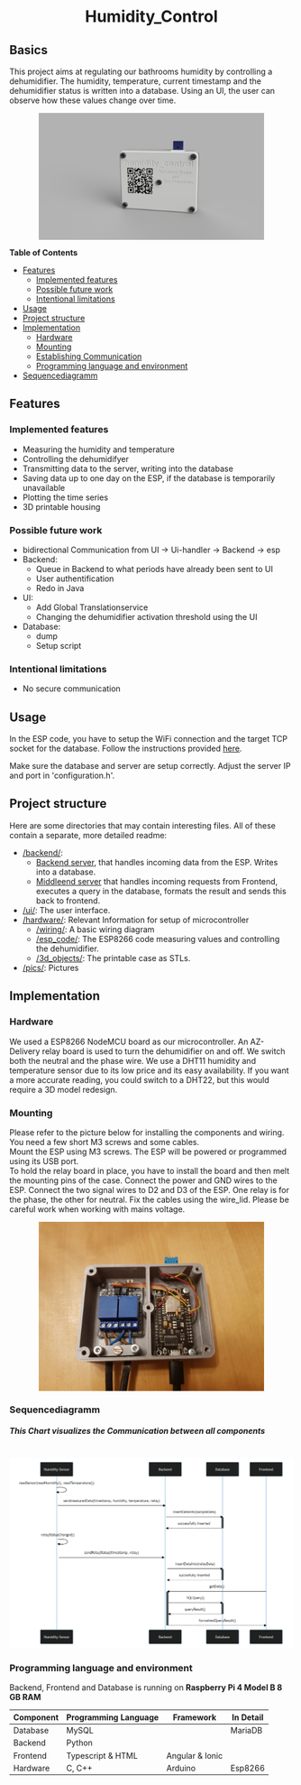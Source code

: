 
<h1 align="center">
    Humidity_Control
</h1>

## Basics
This project aims at regulating our bathrooms humidity by controlling a dehumidifier. 
The humidity, temperature, current timestamp and the dehumidifier status is written into a database.
Using an UI, the user can observe how these values change over time.

<div style="display: flex; justify-content: center; margin-bottom: 2%">
  <img src="./pics/case_rendering.png" width="400" align="center">
</div>

<!-- START doctoc generated TOC please keep comment here to allow auto update -->
<!-- DON'T EDIT THIS SECTION, INSTEAD RE-RUN doctoc TO UPDATE -->

**Table of Contents**
  - [Features](#features)
    - [Implemented features](#implemented-features)
    - [Possible future work](#possible-future-work)
    - [Intentional limitations](#intentional-limitations)
  - [Usage](#usage)
  - [Project structure](#project-structure)
  - [Implementation](#implementation)
    - [Hardware](#hardware)
    - [Mounting](#mounting)
    - [Establishing Communication](#sequencediagramm)
    - [Programming language and environment](#programming-language-and-environment)
  - [Sequencediagramm](#sequencediagramm)

<!-- END doctoc generated TOC please keep comment here to allow auto update -->


## Features
### Implemented features
* Measuring the humidity and temperature
* Controlling the dehumidifyer
* Transmitting data to the server, writing into the database
* Saving data up to one day on the ESP, if the database is temporarily unavailable
* Plotting the time series
* 3D printable housing
### Possible future work
* bidirectional Communication from UI -> Ui-handler -> Backend -> esp
* Backend: 
  * Queue in Backend to what periods have already been sent to UI
  * User authentification
  * Redo in Java
* UI: 
  * Add Global Translationservice
  * Changing the dehumidifier activation threshold using the UI
* Database:
  * dump
  * Setup script
### Intentional limitations
* No secure communication

## Usage
In the ESP code, you have to setup the WiFi connection and the target TCP socket for the database. Follow the instructions provided [here](hardware/esp_code/src/README.md).

Make sure the database and server are setup correctly. Adjust the server IP and port in 'configuration.h'.


## Project structure
Here are some directories that may contain interesting files. All of these contain a separate, more detailed readme:
* [/backend/](backend/README.md):
    - [Backend server](backend/backendServer.py), that handles incoming data from the ESP. Writes into a database.
    - [Middleend server](backend/middleEndServer.py) that handles incoming requests from Frontend, executes a query in the database, formats the result and sends this back to frontend.
* [/ui/](ui/README.md): The user interface.
* [/hardware/](hardware/README.md): Relevant Information for setup of microcontroller
    * [/wiring/](hardware/wiring/README.md): A basic wiring diagram
    * [/esp_code/](hardware/esp_code/): The ESP8266 code measuring values and controlling the dehumidifier.
    * [/3d_objects/](hardware/3d_objects/README.md): The printable case as STLs.
* [/pics/](pics/): Pictures


## Implementation
### Hardware
We used a ESP8266 NodeMCU board as our microcontroller. An AZ-Delivery relay board is used to turn the dehumidifier on and off. We switch both the neutral and the phase wire. We use a DHT11 humidity and temperature sensor due to its low price and its easy availability. If you want a more accurate reading, you could switch to a DHT22, but this would require a 3D model redesign.  

### Mounting
Please refer to the picture below for installing the components and wiring. You need a few short M3 screws and some cables.  
Mount the ESP using M3 screws. The ESP will be powered or programmed using its USB port.  
To hold the relay board in place, you have to install the board and then melt the mounting pins of the case. Connect the power and GND wires to the ESP. Connect the two signal wires to D2 and D3 of the ESP. One relay is for the phase, the other for neutral. Fix the cables using the wire_lid. Please be careful work when working with mains voltage.

<div style="display: flex; justify-content: center; margin-bottom: 2%">
  <img src="pics/hum_control_open.jpg" width="400" align="center">
</div>

### Sequencediagramm
##### This Chart visualizes the Communication between all components
\
 ![Installed hardware.](./pics/sequence_diagram.png "Installed hardware.")

### Programming language and environment

Backend, Frontend and Database is running on
**Raspberry Pi 4 Model B 8 GB RAM**

| Component | Programming Language | Framework | In Detail 
| --- | ----------- | --------- | ------- |
| Database | MySQL | |MariaDB
| Backend | Python
| Frontend | Typescript & HTML | Angular & Ionic
| Hardware | C, C++ | Arduino |Esp8266
